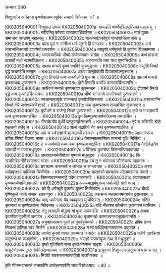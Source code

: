 अध्यायः 040

शिशुपालेन अनेकधा कृष्णोपालम्भनपूर्वकं सभातो निर्गमनम् ॥ 1 ॥

KK0205040001	शिशुपाल उवाच 
KK0205040001a	नायमर्हति वार्ष्णेयस्तिष्ठत्स्विह महात्मसु ।
KK0205040001c	महीपतिषु कौरव्य राजवत्पार्थिवार्हणम् ॥
KK0205040002a	नायं युक्तः समाचारः पाण्डवेषु महात्मसु ।
KK0205040002c	यत्कामाद्देवकीपुत्रं पाण्डवार्चितवानसि ॥
KK0205040003a	बाला यूयं न जानीध्वं धर्मः सूक्ष्मो हि पाण्डवाः ।
KK0205040003c	अयं तत्राभ्यतिक्रान्तो ह्यापगेयोऽल्पदर्शनः ॥
KK0205040004a	त्वादृशो धर्मयुक्तो हि कुर्वाणः प्रियकाम्यया ।
KK0205040004c	भवत्यभ्यधिकं भीष्मो लोकेष्ववमतः सताम् ॥
KK0205040005a	कथं ह्यराजा दाशार्हो मध्ये सर्वमहीक्षिताम् ।
KK0205040005c	अर्हणामर्हति तथा यथा युष्माभिरर्चितः ॥
KK0205040006a	अथवा मन्यसे कृष्णं स्थविरं कुरुपुङ्गवः ।
KK0205040006c	वसुदेवे स्थिते वृद्धे कथमर्हति तत्सुतः ॥
KK0205040007a	अथवा वासुदेवोऽपि प्रियकामोऽनुवृत्तवान् ।
KK0205040007c	द्रुपदे तिष्ठति कथं माधवोऽर्हति पूजनम् ॥
KK0205040008a	आचार्यं मन्यसे कृष्णमथवा कुरुनन्दन ।
KK0205040008c	द्रोणे तिष्ठति वार्ष्णेयं कस्मादर्चितवानसि ॥
KK0205040009a	ऋत्विजं मन्यसे कृष्णमथवा कुरुनन्दन ।
KK0205040009c	द्वौपायने स्थिते वृद्धे कथं कृष्णोऽर्चितस्त्वया ॥
KK0205040010a	भीष्मे शान्तनवे राजन्स्थिते पुरुषसत्तमे ।
KK0205040010c	स्वच्छन्दमृत्युके राजन्कथं कृष्णोऽर्चितस्त्वया ॥
KK0205040011a	अश्वत्थाम्नि स्थिते वीरे सर्वशास्त्रविशारदे ।
KK0205040011c	कथं कृष्णस्त्वया राजन्नर्चितः कुरुनन्दन ॥
KK0205040012a	दुर्योधने च राजेन्द्रे स्थिते पुरुषसत्तमे ।
KK0205040012c	कृपे च भारताचार्ये कथं कृष्णस्त्वयाऽर्चितः ॥
KK0205040013a	द्रुमं किम्पुरुषाचार्यमतिक्रम्य तथाऽर्चितः ।
KK0205040013c	भीष्मके चैव दुर्धर्षे पाण्डुवत्कृतलक्षणे ॥
KK0205040014a	नृपे च रुक्मिणि श्रेष्ठे एकलव्ये तथैव च ।
KK0205040014c	शल्ये मद्राधिपे चैव कथं कृष्णस्त्वयाऽर्चितः ॥
KK0205040015a	अयं च सर्वराज्ञां वै बलश्लाघी महाबलः ।
KK0205040015c	जामदग्न्यस्य दयितः शिष्यो विप्रस्य भारत ॥
KK0205040016a	येनात्मबलमाश्रित्य राजानो युधि निर्जिताः ।
KK0205040016c	तं च कर्णमतिक्रम्य कथं कृष्णस्त्वयाऽर्चितः ॥
KK0205040017a	नैवर्त्विङ्नैव चाचार्यो न राजा मधुसूदनः ।
KK0205040017c	अर्चितश्च कुरुश्रेष्ठ किमन्यत्प्रियकाम्यया ॥
KK0205040018a	अथवाऽभ्यर्चनीयोऽयं युष्माकं मधुसूदनः ।
KK0205040018c	किं राजभिरिहानीतैरवमानाय भारत ॥
KK0205040019a	वयं तु न भयादस्य कौन्तेयस्य महात्मनः ।
KK0205040019c	प्रयच्छामः करान्सर्वे न लोभान्न च सान्त्वनात् ॥
KK0205040020a	अस्य धर्मप्रवृत्तस्य पार्थिवत्वं चिकीर्षतः ।
KK0205040020c	करानस्मै प्रयच्छामः सोऽयमस्मान्न मन्यते ॥
KK0205040021a	किमन्यदवमनानाद्धे यदेनं राजसंसदि ।
KK0205040021c	अप्राप्तलक्षणं कृष्णमर्घ्येणार्चितवानसि ॥
KK0205040022a	अकस्माद्धर्मपुत्रस्य धर्मात्मेति यशो गतम् ।
KK0205040022c	को हि धर्मच्युते पूजामेवं युक्तां नियोजयेत् ॥
KK0205040023a	योऽयं वृष्णिकुले जातो राजानं हतवान्पुरा ।
KK0205040023c	जरासन्धं महात्मानमन्यायेन दुरात्मवान् ॥
KK0205040024a	अद्य धर्मात्मता चैव व्यपकृष्टा युधिष्ठिरात् ।
KK0205040024c	दर्शितं कृपणत्वं च कृष्णेऽर्घ्यस्य निवेदनात् ॥
KK0205040025a	यदि भीताश्च कौन्तेयाः कृपणाश्च तपस्विनः ।
KK0205040025c	ननु त्वयाऽपि बोद्धव्यं यां पूजां माधवार्हसि ॥
KK0205040026a	अथवा कृपणैरेतामुपनीतां जनार्दन ।
KK0205040026c	पूजामनर्हः कस्मात्त्वमभ्यनुज्ञातवानसि ॥
KK0205040027a	अयुक्तामात्मनः पूजां त्वं पुनर्बहुमन्यसे ।
KK0205040027c	हविषः प्राप्य निष्यन्दं प्राशिता श्वेव निर्जने ॥
KK0205040028a	न त्वं पार्थिवेन्द्राणामपमानः प्रयुज्यते ।
KK0205040028c	त्वामेव कुरवो व्यक्तं प्रलम्भन्ते जनार्दन ॥
KK0205040029a	क्लीबे दारक्रिया यादृगन्धे वा रूपदर्शनम् ।
KK0205040029c	अराज्ञो राजवत्पूजा तथा ते मधुसूदन ॥
KK0205040030a	दृष्टो युधिष्ठिरो राजा दृष्टो भीष्मश्च यादृशः ।
KK0205040030c	वासुदेवोऽप्ययं दृष्टः सर्वमेतद्यथातथम् ॥
KK0205040031a	इत्युक्त्वा शिशुपालस्तानुत्थाय परमासनात् ।
KK0205040031c	निर्ययौ सदसस्तस्मात्सहितो राजभिस्तदा ॥ 

इति श्रीमन्महाभारते सभापर्वणि अर्घाहरणपर्वणि चत्वारिंशोऽध्यायः ॥ 40 ॥
